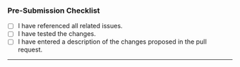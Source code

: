 ### Pre-Submission Checklist
- [ ] I have referenced all related issues.
- [ ] I have tested the changes.
- [ ] I have entered a description of the changes proposed in the pull request.

---

<!-- Please enter details on below this line -->
